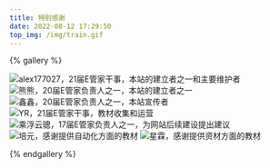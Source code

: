 ```yaml
---
title: 特别感谢
date: 2022-08-12 17:29:50
top_img: /img/train.gif
---
```


{% gallery %}

![alex177027，21届E管家干事，本站的建立者之一和主要维护者](/img/alex.jpg)
![熊熊，20届E管家负责人之一，本站的建立者之一](/img/NorthBoat.jpg)
![鑫鑫，20届E管家负责人之一，本站宣传者](/img/xinxin.jpg)
![YR，21届E管家干事，教材收集和运营](/img/YR.jpg)
![乘浮云骢，17届E管家负责人之一，为网站后续建设提出建议](/img/chengfu.jpg)
![培元，感谢提供自动化方面的教材](/img/peiyuan.jpg)
![星霖，感谢提供资材方面的教材](/img/xinglin.jpg)

{% endgallery %}

